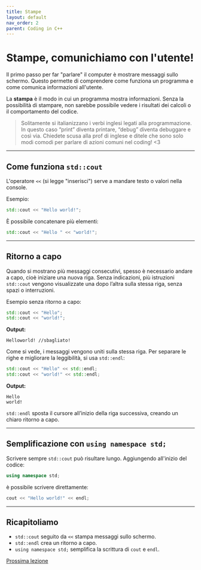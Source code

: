 ```yaml
---
title: Stampe
layout: default
nav_order: 2
parent: Coding in C++
---
```

# Stampe, comunichiamo con l'utente!

Il primo passo per far "parlare" il computer è mostrare messaggi sullo schermo. Questo permette di comprendere come funziona un programma e come comunica informazioni all'utente.

La **stampa** è il modo in cui un programma mostra informazioni. Senza la possibilità di stampare, non sarebbe possibile vedere i risultati dei calcoli o il comportamento del codice.

> Solitamente si italianizzano i verbi inglesi legati alla programmazione. In questo caso “print” diventa printare, “debug” diventa debuggare e così via. Chiedete scusa alla prof di inglese e ditele che sono solo modi comodi per parlare di azioni comuni nel coding! <3

---

## Come funziona `std::cout`

L'operatore `<<` (si legge "inserisci") serve a mandare testo o valori nella console.

Esempio:

```cpp
std::cout << "Hello world!";
```

È possibile concatenare più elementi:

```cpp
std::cout << "Hello " << "world!";
```

---

## Ritorno a capo

Quando si mostrano più messaggi consecutivi, spesso è necessario andare a capo, cioè iniziare una nuova riga. Senza indicazioni, più istruzioni `std::cout` vengono visualizzate una dopo l’altra sulla stessa riga, senza spazi o interruzioni.

Esempio senza ritorno a capo:

```cpp
std::cout << "Hello";
std::cout << "world!";
```

**Output:**

```
Helloworld! //sbagliato!
```

Come si vede, i messaggi vengono uniti sulla stessa riga. Per separare le righe e migliorare la leggibilità, si usa `std::endl`:

```cpp
std::cout << "Hello" << std::endl;
std::cout << "world!" << std::endl;
```

**Output:**

```
Hello
world!
```

`std::endl` sposta il cursore all’inizio della riga successiva, creando un chiaro ritorno a capo.

---

## Semplificazione con `using namespace std;`

Scrivere sempre `std::cout` può risultare lungo. Aggiungendo all'inizio del codice:

```cpp
using namespace std;
```

è possibile scrivere direttamente:

```cpp
cout << "Hello world!" << endl;
```

---

## Ricapitoliamo

- `std::cout` seguito da `<<` stampa messaggi sullo schermo.
- `std::endl` crea un ritorno a capo.
- `using namespace std;` semplifica la scrittura di `cout` e `endl`.

[Prossima lezione](2-variabili_e_tipi)